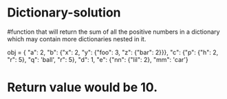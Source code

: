 # Dictionary-solution
#function that will return the sum of all the positive numbers in a dictionary which may contain more dictionaries nested in it.

obj = { "a": 2, "b": {"x": 2, "y": {"foo": 3, "z": {"bar": 2}}}, 
	"c": {"p": {"h": 2, "r": 5}, "q": 'ball', "r": 5}, 
	"d": 1, "e": {"nn": {"lil": 2}, "mm": 'car'}
  
  
 # Return value would be 10.
